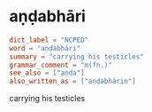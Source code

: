 # aṇḍabhāri

``` toml
dict_label = "NCPED"
word = "aṇḍabhāri"
summary = "carrying his testicles"
grammar_comment = "m(fn.)"
see_also = ["aṇḍa"]
also_written_as = ["aṇḍabhārin"]
```

carrying his testicles

